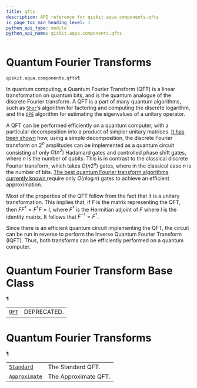 ```yaml
---
title: qfts
description: API reference for qiskit.aqua.components.qfts
in_page_toc_min_heading_level: 1
python_api_type: module
python_api_name: qiskit.aqua.components.qfts
---
```


<span id="module-qiskit.aqua.components.qfts" />

<span id="qiskit-aqua-components-qfts" />

# Quantum Fourier Transforms

<span id="module-qiskit.aqua.components.qfts" />

`qiskit.aqua.components.qfts¶`

In quantum computing, a Quantum Fourier Transform (QFT) is a linear transformation on quantum bits, and is the quantum analogue of the discrete Fourier transform. A QFT is a part of many quantum algorithms, such as [`Shor`](qiskit.aqua.algorithms.Shor "qiskit.aqua.algorithms.Shor")’s algorithm for factoring and computing the discrete logarithm, and the [`QPE`](qiskit.aqua.algorithms.QPE "qiskit.aqua.algorithms.QPE") algorithm for estimating the eigenvalues of a unitary operator.

A QFT can be performed efficiently on a quantum computer, with a particular decomposition into a product of simpler unitary matrices. [It has been shown](http://csis.pace.edu/ctappert/cs837-19spring/QC-textbook.pdf) how, using a simple decomposition, the discrete Fourier transform on $2^n$ amplitudes can be implemented as a quantum circuit consisting of only $O(n^2)$ Hadamard gates and controlled phase shift gates, where $n$ is the number of qubits. This is in contrast to the classical discrete Fourier transform, which takes $O(n2^n)$ gates, where in the classical case $n$ is the number of bits. [The best quantum Fourier transform algorithms currently known ](https://pdfs.semanticscholar.org/deff/d6774d409478734db5f92011ff66bebd4a05.pdf)require only $O(n\log n)$ gates to achieve an efficient approximation.

Most of the properties of the QFT follow from the fact that it is a unitary transformation. This implies that, if $F$ is the matrix representing the QFT, then $FF^\dagger = F^{\dagger}F=I$, where $F^\dagger$ is the Hermitian adjoint of $F$ where $I$ is the identity matrix. It follows that $F^{-1} = F^\dagger$.

Since there is an efficient quantum circuit implementing the QFT, the circuit can be run in reverse to perform the Inverse Quantum Fourier Transform (IQFT). Thus, both transforms can be efficiently performed on a quantum computer.

# Quantum Fourier Transform Base Class

<span id="module-qiskit.aqua.components.qfts" />

`¶`

|                                                                            |             |
| -------------------------------------------------------------------------- | ----------- |
| [`QFT`](qiskit.aqua.components.qfts.QFT "qiskit.aqua.components.qfts.QFT") | DEPRECATED. |

# Quantum Fourier Transforms

<span id="module-qiskit.aqua.components.qfts" />

`¶`

|                                                                                                    |                      |
| -------------------------------------------------------------------------------------------------- | -------------------- |
| [`Standard`](qiskit.aqua.components.qfts.Standard "qiskit.aqua.components.qfts.Standard")          | The Standard QFT.    |
| [`Approximate`](qiskit.aqua.components.qfts.Approximate "qiskit.aqua.components.qfts.Approximate") | The Approximate QFT. |

